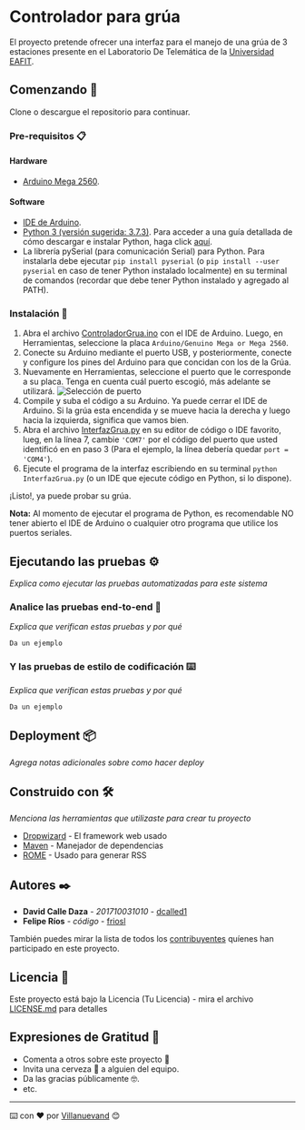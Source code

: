 # Controlador para grúa

El proyecto pretende ofrecer una interfaz para el manejo de una grúa de 3 estaciones presente en el Laboratorio De Telemática de la [Universidad EAFIT](http://www.eafit.edu.co/).

## Comenzando 🚀

Clone o descargue el repositorio para continuar.


### Pre-requisitos 📋

#### Hardware
- [Arduino Mega 2560](https://store.arduino.cc/usa/mega-2560-r3).

#### Software
- [IDE de Arduino](https://www.arduino.cc/en/Main/Software).
- [Python 3 (versión sugerida: 3.7.3)](https://www.python.org/downloads/). Para acceder a una guía detallada de cómo descargar e instalar Python, haga click [aquí](https://es.wikihow.com/instalar-Python).
- La librería pySerial (para comunicación Serial) para Python. Para instalarla debe ejecutar `pip install pyserial` (o `pip install --user pyserial` en caso de tener Python instalado localmente) en su terminal de comandos (recordar que debe tener Python instalado y agregado al PATH).

### Instalación 🔧

1. Abra el archivo [ControladorGrua.ino](https://github.com/dcalled1/Grua/blob/master/ControladorGrua/ControladorGrua.ino) con el IDE de Arduino. Luego, en Herramientas, seleccione la placa `Arduino/Genuino Mega or Mega 2560`.
2. Conecte su Arduino mediante el puerto USB, y posteriormente, conecte y configure los pines del Arduino para que concidan con los de la Grúa.
3. Nuevamente en Herramientas, seleccione el puerto que le corresponde a su placa. Tenga en cuenta cuál puerto escogió, más adelante se utilizará.
![Selección de puerto](https://aprendiendoarduino.files.wordpress.com/2017/05/puerto_arduino1.png)
4. Compile y suba el código a su Arduino. Ya puede cerrar el IDE de Arduino.
Si la grúa esta encendida y se mueve hacia la derecha y luego hacia la izquierda, significa que vamos bien.
5. Abra el archivo [InterfazGrua.py](https://github.com/dcalled1/Grua/blob/master/InterfazGrua.py) en su editor de código o IDE favorito, lueg, en la línea 7, cambie `'COM7'` por el código del puerto que usted identificó en en paso 3 (Para el ejemplo, la línea debería quedar `port = 'COM4'`).
6. Ejecute el programa de la interfaz escribiendo en su terminal `python InterfazGrua.py` (o un IDE que ejecute código en Python, si lo dispone).

¡Listo!, ya puede probar su grúa.

**Nota:** Al momento de ejecutar el programa de Python, es recomendable NO tener abierto el IDE de Arduino o cualquier otro programa que utilice los puertos seriales.

## Ejecutando las pruebas ⚙️

_Explica como ejecutar las pruebas automatizadas para este sistema_

### Analice las pruebas end-to-end 🔩

_Explica que verifican estas pruebas y por qué_

```
Da un ejemplo
```

### Y las pruebas de estilo de codificación ⌨️

_Explica que verifican estas pruebas y por qué_

```
Da un ejemplo
```

## Deployment 📦

_Agrega notas adicionales sobre como hacer deploy_

## Construido con 🛠️

_Menciona las herramientas que utilizaste para crear tu proyecto_

* [Dropwizard](http://www.dropwizard.io/1.0.2/docs/) - El framework web usado
* [Maven](https://maven.apache.org/) - Manejador de dependencias
* [ROME](https://rometools.github.io/rome/) - Usado para generar RSS


## Autores ✒️

* **David Calle Daza** - *201710031010* - [dcalled1](https://github.com/dcalled1)
* **Felipe Ríos** - *código* - [friosl](https://github.com/friosl)

También puedes mirar la lista de todos los [contribuyentes](https://github.com/your/project/contributors) quíenes han participado en este proyecto. 

## Licencia 📄

Este proyecto está bajo la Licencia (Tu Licencia) - mira el archivo [LICENSE.md](LICENSE.md) para detalles

## Expresiones de Gratitud 🎁

* Comenta a otros sobre este proyecto 📢
* Invita una cerveza 🍺 a alguien del equipo. 
* Da las gracias públicamente 🤓.
* etc.

---
⌨️ con ❤️ por [Villanuevand](https://github.com/Villanuevand) 😊